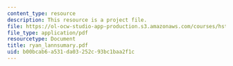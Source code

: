 ```yaml
---
content_type: resource
description: This resource is a project file.
file: https://ol-ocw-studio-app-production.s3.amazonaws.com/courses/hst-584j-magnetic-resonance-analytic-biochemical-and-imaging-techniques-spring-2006/b00bcab6a531da03252c93bc1baa2f1c_ryan_lannsumary.pdf
file_type: application/pdf
resourcetype: Document
title: ryan_lannsumary.pdf
uid: b00bcab6-a531-da03-252c-93bc1baa2f1c
---
```

